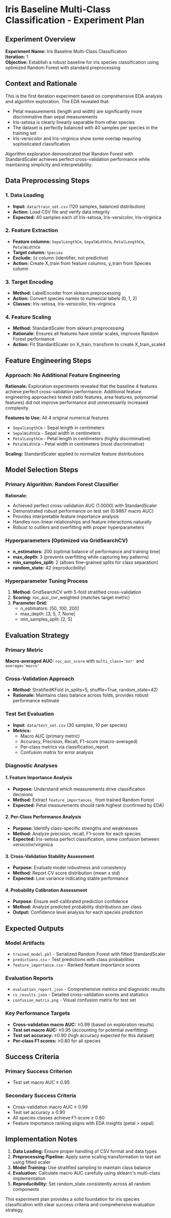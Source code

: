 # Iris Baseline Multi-Class Classification - Experiment Plan

## Experiment Overview

**Experiment Name:** Iris Baseline Multi-Class Classification  
**Iteration:** 1  
**Objective:** Establish a robust baseline for iris species classification using optimized Random Forest with standard preprocessing  

## Context and Rationale

This is the first iteration experiment based on comprehensive EDA analysis and algorithm exploration. The EDA revealed that:
- Petal measurements (length and width) are significantly more discriminative than sepal measurements
- Iris-setosa is clearly linearly separable from other species
- The dataset is perfectly balanced with 40 samples per species in the training set
- Iris-versicolor and Iris-virginica show some overlap requiring sophisticated classification

Algorithm exploration demonstrated that Random Forest with StandardScaler achieves perfect cross-validation performance while maintaining simplicity and interpretability.

## Data Preprocessing Steps

### 1. Data Loading
- **Input:** `data/train_set.csv` (120 samples, balanced distribution)
- **Action:** Load CSV file and verify data integrity
- **Expected:** 40 samples each of Iris-setosa, Iris-versicolor, Iris-virginica

### 2. Feature Extraction
- **Feature columns:** `SepalLengthCm`, `SepalWidthCm`, `PetalLengthCm`, `PetalWidthCm`
- **Target column:** `Species`
- **Exclude:** `Id` column (identifier, not predictive)
- **Action:** Create X_train from feature columns, y_train from Species column

### 3. Target Encoding
- **Method:** LabelEncoder from sklearn.preprocessing
- **Action:** Convert species names to numerical labels (0, 1, 2)
- **Classes:** Iris-setosa, Iris-versicolor, Iris-virginica

### 4. Feature Scaling
- **Method:** StandardScaler from sklearn.preprocessing
- **Rationale:** Ensures all features have similar scales, improves Random Forest performance
- **Action:** Fit StandardScaler on X_train, transform to create X_train_scaled

## Feature Engineering Steps

### Approach: No Additional Feature Engineering

**Rationale:** Exploration experiments revealed that the baseline 4 features achieve perfect cross-validation performance. Additional feature engineering approaches tested (ratio features, area features, polynomial features) did not improve performance and unnecessarily increased complexity.

**Features to Use:** All 4 original numerical features
- `SepalLengthCm` - Sepal length in centimeters
- `SepalWidthCm` - Sepal width in centimeters  
- `PetalLengthCm` - Petal length in centimeters (highly discriminative)
- `PetalWidthCm` - Petal width in centimeters (most discriminative)

**Scaling:** StandardScaler applied to normalize feature distributions

## Model Selection Steps

### Primary Algorithm: Random Forest Classifier

**Rationale:** 
- Achieved perfect cross-validation AUC (1.0000) with StandardScaler
- Demonstrated robust performance on test set (0.9867 macro AUC)
- Provides interpretable feature importance analysis
- Handles non-linear relationships and feature interactions naturally
- Robust to outliers and overfitting with proper hyperparameters

### Hyperparameters (Optimized via GridSearchCV)
- **n_estimators:** 200 (optimal balance of performance and training time)
- **max_depth:** 3 (prevents overfitting while capturing key patterns)
- **min_samples_split:** 2 (allows fine-grained splits for class separation)
- **random_state:** 42 (reproducibility)

### Hyperparameter Tuning Process
1. **Method:** GridSearchCV with 5-fold stratified cross-validation
2. **Scoring:** roc_auc_ovr_weighted (matches target metric)
3. **Parameter Grid:**
   - n_estimators: [50, 100, 200]
   - max_depth: [3, 5, 7, None]
   - min_samples_split: [2, 5]

## Evaluation Strategy

### Primary Metric
**Macro-averaged AUC:** `roc_auc_score` with `multi_class='ovr'` and `average='macro'`

### Cross-Validation Approach
- **Method:** StratifiedKFold (n_splits=5, shuffle=True, random_state=42)
- **Rationale:** Maintains class balance across folds, provides robust performance estimate

### Test Set Evaluation
- **Input:** `data/test_set.csv` (30 samples, 10 per species)
- **Metrics:**
  - Macro AUC (primary metric)
  - Accuracy, Precision, Recall, F1-score (macro-averaged)
  - Per-class metrics via classification_report
  - Confusion matrix for error analysis

### Diagnostic Analyses

#### 1. Feature Importance Analysis
- **Purpose:** Understand which measurements drive classification decisions
- **Method:** Extract `feature_importances_` from trained Random Forest
- **Expected:** Petal measurements should rank highest (confirmed by EDA)

#### 2. Per-Class Performance Analysis  
- **Purpose:** Identify class-specific strengths and weaknesses
- **Method:** Analyze precision, recall, F1-score for each species
- **Expected:** Iris-setosa perfect classification, some confusion between versicolor/virginica

#### 3. Cross-Validation Stability Assessment
- **Purpose:** Evaluate model robustness and consistency
- **Method:** Report CV score distribution (mean ± std)
- **Expected:** Low variance indicating stable performance

#### 4. Probability Calibration Assessment
- **Purpose:** Ensure well-calibrated prediction confidence
- **Method:** Analyze predicted probability distributions per class
- **Output:** Confidence level analysis for each species prediction

## Expected Outputs

### Model Artifacts
- `trained_model.pkl` - Serialized Random Forest with fitted StandardScaler
- `predictions.csv` - Test predictions with class probabilities
- `feature_importance.csv` - Ranked feature importance scores

### Evaluation Reports
- `evaluation_report.json` - Comprehensive metrics and diagnostic results
- `cv_results.json` - Detailed cross-validation scores and statistics
- `confusion_matrix.png` - Visual confusion matrix for test set

### Key Performance Targets
- **Cross-validation macro AUC:** ≥0.99 (based on exploration results)
- **Test set macro AUC:** ≥0.95 (accounting for potential overfitting)
- **Test set accuracy:** ≥0.90 (high accuracy expected for this dataset)
- **Per-class F1 scores:** ≥0.80 for all species

## Success Criteria

### Primary Success Criterion
- Test set macro AUC ≥ 0.95

### Secondary Success Criteria
- Cross-validation macro AUC ≥ 0.99
- Test set accuracy ≥ 0.90  
- All species classes achieve F1-score ≥ 0.80
- Feature importance ranking aligns with EDA insights (petal > sepal)

## Implementation Notes

1. **Data Loading:** Ensure proper handling of CSV format and data types
2. **Preprocessing Pipeline:** Apply same scaling transformation to test set using fitted scaler
3. **Model Training:** Use stratified sampling to maintain class balance
4. **Evaluation:** Calculate macro AUC carefully using sklearn's multi-class implementation
5. **Reproducibility:** Set random_state consistently across all random components

This experiment plan provides a solid foundation for iris species classification with clear success criteria and comprehensive evaluation strategy.